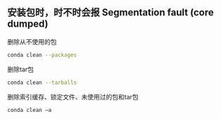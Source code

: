 ## 安装包时，时不时会报 Segmentation fault (core dumped)
删除从不使用的包
```bash
conda clean --packages
```
删除tar包
```bash
conda clean --tarballs
```
删除索引缓存、锁定文件、未使用过的包和tar包
```bash
conda clean –a
```
